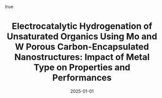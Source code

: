---
id: potaElectrocatalyticHydrogenationUnsaturated2025
title: 'Electrocatalytic Hydrogenation of Unsaturated Organics Using Mo and W Porous
  Carbon-Encapsulated Nanostructures: Impact of Metal Type on Properties and Performances'
date: '2025-01-01'
authors:
- Pota, Filippo and de Oliveira, Maida Aysla Costa and Schröder, Christian and Rafferty,
  Aran and Castro, Clara De and Rault, Ludivine and Behan, James A. and Barrière,
  Frédéric and Colavita, Paula E.
doi: 10.1039/D4TA08953G
publication: 'In: *Journal of Materials Chemistry A*'
publication_types:
- '1'
selected: false
tags: []
projects: []
math: true
url: https://doi.org/10.1039/D4TA08953G
external: true

---